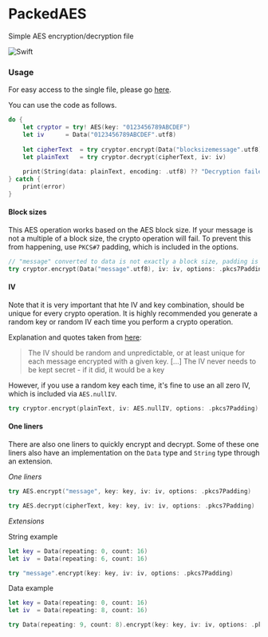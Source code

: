 # PackedAES
Simple AES encryption/decryption file

![Swift](https://github.com/Craz1k0ek/SwiftPackedAES/workflows/Swift/badge.svg)

### Usage

For easy access to the single file, please go [here](https://github.com/Craz1k0ek/SwiftPackedAES/blob/master/Sources/SwiftPackedAES/SwiftPackedAES.swift).

You can use the code as follows.

```swift
do {
    let cryptor = try! AES(key: "0123456789ABCDEF")
    let iv      = Data("0123456789ABCDEF".utf8)
    
    let cipherText  = try cryptor.encrypt(Data("blocksizemessage".utf8), iv: iv)
    let plainText   = try cryptor.decrypt(cipherText, iv: iv)
    
    print(String(data: plainText, encoding: .utf8) ?? "Decryption failed, non UTF8 data returned")
} catch {
    print(error)
}
```

#### Block sizes

This AES operation works based on the AES block size. If your message is not a multiple of a block size, the crypto operation will fail.
To prevent this from happening, use `PKCS#7` padding, which is included in the options.

```swift
// "message" converted to data is not exactly a block size, padding is required
try cryptor.encrypt(Data("message".utf8), iv: iv, options: .pkcs7Padding)
```

#### IV

Note that it is very important that hte IV and key combination, should be unique for every crypto operation. 
It is highly recommended you generate a random key or random IV each time you perform a crypto operation.

Explanation and quotes taken from [here](https://crypto.stackexchange.com/questions/3965/what-is-the-main-difference-between-a-key-an-iv-and-a-nonce):
> The IV should be random and unpredictable, or at least unique for each message encrypted with a given key. [...]
> The IV never needs to be kept secret - if it did, it would be a key

However, if you use a random key each time, it's fine to use an all zero IV, which is included via `AES.nullIV`.

```swift
try cryptor.encrypt(plainText, iv: AES.nullIV, options: .pkcs7Padding)
```

#### One liners

There are also one liners to quickly encrypt and decrypt. Some of these one liners also have an implementation on the `Data` type and `String` type through an extension.

_One liners_
```swift
try AES.encrypt("message", key: key, iv: iv, options: .pkcs7Padding)

try AES.decrypt(cipherText, key: key, iv: iv, options: .pkcs7Padding)
```

_Extensions_

String example
```swift
let key = Data(repeating: 0, count: 16)
let iv  = Data(repeating: 6, count: 16)

try "message".encrypt(key: key, iv: iv, options: .pkcs7Padding)
```

Data example
```swift
let key = Data(repeating: 0, count: 16)
let iv  = Data(repeating: 8, count: 16)

try Data(repeating: 9, count: 8).encrypt(key: key, iv: iv, options: .pkcs7Padding)
```
